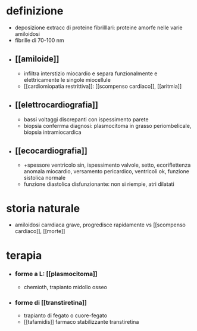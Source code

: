 # definizione
- deposizione extracc di proteine fibrilllari: proteine amorfe nelle varie amiloidosi
- fibrille di 70-100 nm
- ## [[amiloide]]
	- infiltra interstizio miocardio e separa funzionalmente e elettricamente le singole miocellule
	- [[cardiomiopatia restrittiva]]: [[scompenso cardiaco]], [[aritmia]]
- ## [[elettrocardiografia]]
	- bassi voltaggi discrepanti con ispessimento parete
	- biopsia conferrma diagnosi: plasmocitoma in grasso periombelicale, biopsia  intramiocardica
- ## [[ecocardiografia]]
	- +spessore ventricolo sin, ispessimento valvole, setto, ecoriflettenza anomala miocardio, versamento pericardico, ventricoli ok, funzione sistolica normale
	- funzione diastolica disfunzionante: non si riempie, atri dilatati
# storia naturale
- amiloidosi carrdiaca grave, progredisce rapidamente vs [[scompenso cardiaco]], [[morte]]
# terapia
- ### forme a L: [[plasmocitoma]]
	- chemioth, trapianto midollo osseo
- ### forme di [[transtiretina]]
	- trapianto di fegato o cuore-fegato
	- [[tafamidis]] farmaco stabilizzante transtiretina